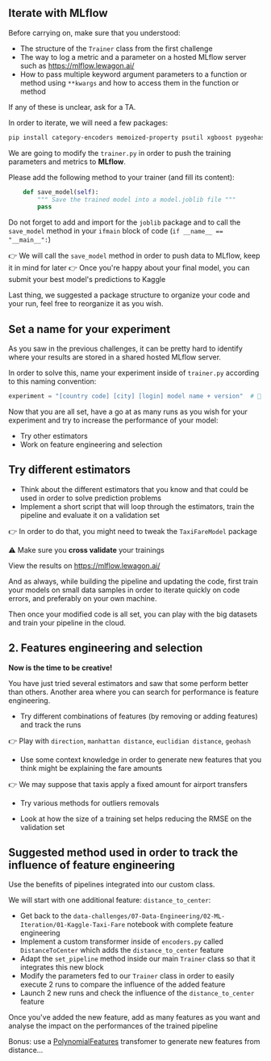 ## Iterate with MLflow

Before carrying on, make sure that you understood:
- The structure of the `Trainer` class from the first challenge
- The way to log a metric and a parameter on a hosted MLflow server such as https://mlflow.lewagon.ai/
- How to pass multiple keyword argument parameters to a function or method using `**kwargs` and how to access them in the function or method

If any of these is unclear, ask for a TA.

In order to iterate, we will need a few packages:

``` bash
pip install category-encoders memoized-property psutil xgboost pygeohash
```

We are going to modify the `trainer.py` in order to push the training parameters and metrics to **MLflow**.

Please add the following method to your trainer (and fill its content):

``` python
    def save_model(self):
        """ Save the trained model into a model.joblib file """
        pass
```

Do not forget to add and import for the `joblib` package and to call the `save_model` method in your `ifmain` block of code (`if __name__ == "__main__":`)

👉 We will call the `save_model` method in order to push data to MLflow, keep it in mind for later
👉 Once you're happy about your final model, you can submit your best model's predictions to Kaggle

Last thing, we suggested a package structure to organize your code and your run, feel free to reorganize it as you wish.

## Set a name for your experiment

As you saw in the previous challenges, it can be pretty hard to identify where your results are stored in a shared hosted MLflow server.

In order to solve this, name your experiment inside of `trainer.py` according to this naming convention:
``` python
experiment = "[country code] [city] [login] model name + version"  # 🚨 replace with your country code, city, github_nickname and model name and version
```

Now that you are all set, have a go at as many runs as you wish for your experiment and try to increase the performance of your model:
- Try other estimators
- Work on feature engineering and selection

## Try different estimators

- Think about the different estimators that you know and that could be used in order to solve prediction problems
- Implement a short script that will loop through the estimators, train the pipeline and evaluate it on a validation set

👉 In order to do that, you might need to tweak the `TaxiFareModel` package

⚠️ Make sure you **cross validate** your trainings

View the results on https://mlflow.lewagon.ai/

And as always, while building the pipeline and updating the code, first train your models on small data samples in order to iterate quickly on code errors, and preferably on your own machine.

Then once your modified code is all set, you can play with the big datasets and train your pipeline in the cloud.

## 2. Features engineering and selection

**Now is the time to be creative!**

You have just tried several estimators and saw that some perform better than others. Another area where you can search for performance is feature engineering.

- Try different combinations of features (by removing or adding features) and track the runs

👉 Play with `direction`, `manhattan distance`, `euclidian distance`, `geohash`

- Use some context knowledge in order to generate new features that you think might be explaining the fare amounts

👉 We may suppose that taxis apply a fixed amount for airport transfers

- Try various methods for outliers removals

- Look at how the size of a training set helps reducing the RMSE on the validation set

## Suggested method used in order to track the influence of feature engineering

Use the benefits of pipelines integrated into our custom class.

We will start with one additional feature: `distance_to_center`:
- Get back to the `data-challenges/07-Data-Engineering/02-ML-Iteration/01-Kaggle-Taxi-Fare` notebook with complete feature engineering
- Implement a custom transformer inside of `encoders.py` called `DistanceToCenter` which adds the `distance_to_center` feature
- Adapt the `set_pipeline` method inside our main `Trainer` class so that it integrates this new block
- Modify the parameters fed to our `Trainer` class in order to easily execute 2 runs to compare the influence of the added feature
- Launch 2 new runs and check the influence of the `distance_to_center` feature

Once you've added the new feature, add as many features as you want and analyse the impact on the performances of the trained pipeline

Bonus: use a [PolynomialFeatures](https://scikit-learn.org/stable/modules/generated/sklearn.preprocessing.PolynomialFeatures.html) transfomer to generate new features from distance...
